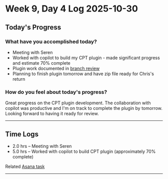 # Week 9, Day 4 Log 2025-10-30

## Today's Progress

### What have you accomplished today?

-   Meeting with Seren
-   Worked with copilot to build my CPT plugin - made significant progress and estimate 70% complete
-   Plugin work documented in [branch review](https://github.com/brandonmarshal/lsx-demo-theme/blob/develop/BRANCH_REVIEW_fishing-cpt-plugin.md)
-   Planning to finish plugin tomorrow and have zip file ready for Chris's return

### How do you feel about today's progress?

Great progress on the CPT plugin development. The collaboration with copilot was productive and I'm on track to complete the plugin by tomorrow. Looking forward to having it ready for review.

---

## Time Logs

-   2.0 hrs – Meeting with Seren
-   5.0 hrs – Worked with copilot to build CPT plugin (approximately 70% complete)

Related [Asana task](https://app.asana.com/1/1152726221312/task/1211693727976374?focus=true)

---
